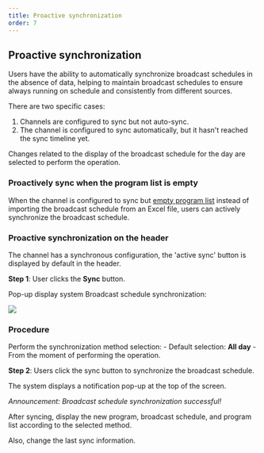 ```yaml
---
title: Proactive synchronization
order: 7
---
```


## Proactive synchronization

Users have the ability to automatically synchronize broadcast schedules in the absence of data, helping to maintain broadcast schedules to ensure always running on schedule and consistently from different sources.

There are two specific cases:

1. Channels are configured to sync but not auto-sync.
2. The channel is configured to sync automatically, but it hasn't reached the sync timeline yet.

Changes related to the display of the broadcast schedule for the day are selected to perform the operation.

### Proactively sync when the program list is empty

When the channel is configured to sync but [empty program list](2.2-epg-list.md#list-empty) instead of importing the broadcast schedule from an Excel file, users can actively synchronize the broadcast schedule.

### Proactive synchronization on the header

The channel has a synchronous configuration, the 'active sync' button is displayed by default in the header.

**Step 1**: User clicks the **Sync** button.

Pop-up display system Broadcast schedule synchronization:

![](/images/lrm/pop-up/manual-sync.png)

### Procedure

Perform the synchronization method selection:
\- Default selection: **All day**
\- From the moment of performing the operation.

**Step 2**: Users click the sync button to synchronize the broadcast schedule.

The system displays a notification pop-up at the top of the screen.

_Announcement: Broadcast schedule synchronization successful!_

After syncing, display the new program, broadcast schedule, and program list according to the selected method.

Also, change the last sync information.
